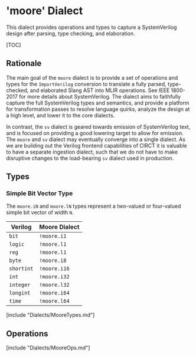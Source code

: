 # 'moore' Dialect

This dialect provides operations and types to capture a SystemVerilog design after parsing, type checking, and elaboration.

[TOC]


## Rationale

The main goal of the `moore` dialect is to provide a set of operations and types for the `ImportVerilog` conversion to translate a fully parsed, type-checked, and elaborated Slang AST into MLIR operations. See IEEE 1800-2017 for more details about SystemVerilog. The dialect aims to faithfully capture the full SystemVerilog types and semantics, and provide a platform for transformation passes to resolve language quirks, analyze the design at a high level, and lower it to the core dialects.

In contrast, the `sv` dialect is geared towards emission of SystemVerilog text, and is focused on providing a good lowering target to allow for emission. The `moore` and `sv` dialect may eventually converge into a single dialect. As we are building out the Verilog frontend capabilities of CIRCT it is valuable to have a separate ingestion dialect, such that we do not have to make disruptive changes to the load-bearing `sv` dialect used in production.


## Types

### Simple Bit Vector Type

The `moore.iN` and `moore.lN` types represent a two-valued or four-valued simple bit vector of width `N`.

| Verilog    | Moore Dialect |
|------------|---------------|
| `bit`      | `!moore.i1`   |
| `logic`    | `!moore.l1`   |
| `reg`      | `!moore.l1`   |
| `byte`     | `!moore.i8`   |
| `shortint` | `!moore.i16`  |
| `int`      | `!moore.i32`  |
| `integer`  | `!moore.l32`  |
| `longint`  | `!moore.i64`  |
| `time`     | `!moore.l64`  |

[include "Dialects/MooreTypes.md"]


## Operations

[include "Dialects/MooreOps.md"]
